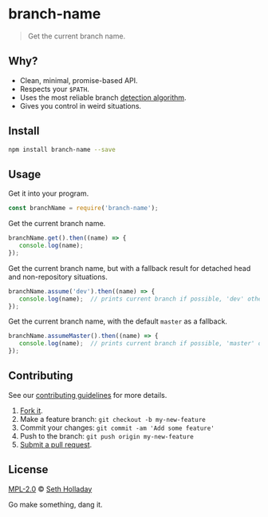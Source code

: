 # branch-name

> Get the current branch name.

## Why?

 - Clean, minimal, promise-based API.
 - Respects your `$PATH`.
 - Uses the most reliable branch [detection algorithm](http://stackoverflow.com/a/19585361/2990144).
 - Gives you control in weird situations.

## Install

```sh
npm install branch-name --save
```

## Usage

Get it into your program.

```js
const branchName = require('branch-name');
```

Get the current branch name.

```js
branchName.get().then((name) => {
   console.log(name);
});
```

Get the current branch name, but with a fallback result for detached head and non-repository situations.

```js
branchName.assume('dev').then((name) => {
   console.log(name);  // prints current branch if possible, 'dev' otherwise
});
```

Get the current branch name, with the default `master` as a fallback.

```js
branchName.assumeMaster().then((name) => {
   console.log(name);  // prints current branch if possible, 'master' otherwise
});
```

## Contributing

See our [contributing guidelines](https://github.com/sholladay/branch-name/blob/master/CONTRIBUTING.md "The guidelines for participating in this project.") for more details.

1. [Fork it](https://github.com/sholladay/branch-name/fork).
2. Make a feature branch: `git checkout -b my-new-feature`
3. Commit your changes: `git commit -am 'Add some feature'`
4. Push to the branch: `git push origin my-new-feature`
5. [Submit a pull request](https://github.com/sholladay/branch-name/compare "Submit code to this project for review.").

## License

[MPL-2.0](https://github.com/sholladay/branch-name/blob/master/LICENSE "The license for branch-name.") © [Seth Holladay](http://seth-holladay.com "Author of branch-name.")

Go make something, dang it.
